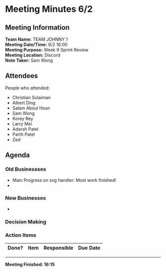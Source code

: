 # Meeting Minutes 6/2
## Meeting Information
**Team Name:** TEAM JOHNNY 1 <br />
**Meeting Date/Time:** 6/2 16:00 <br />
**Meeting Purpose:** Week 9 Sprint Review <br />
**Meeting Location:** Discord <br />
**Note Taker:** Sam Wong <br />

## Attendees
People who attended:
- Christian Sulaiman
- Albert Ding
- Salam Aboul Hosn
- Sam Wong
- Korey Rey
- Larry Mei
- Adarsh Patel
- Parth Patel
- Zed

## Agenda
### Old Businessses
- Main Progress on svg handler: Most work finished!
- 
### New Businesses
- 
### Decision Making
### Action Items
| Done? | Item | Responsible | Due Date |
| ---- | ---- | ---- | ---- |


<hr>

**Meeting Finished: 16:15**
